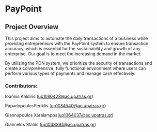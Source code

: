 # PayPoint



## Project Overview

This project aims to automate the daily transactions of a business while providing entrepreneurs with the PayPoint system to ensure transaction accuracy, which is essential for the sustainability and growth of any enterprise. Our goal is to meet the increasing demand in the market.

By utilizing the PDN system, we prioritize the security of transactions and create a comprehensive, fully functional environment where users can perform various types of payments and manage cash effectively.




### Contributors:

Ioannis Kaldiris (up1080428@ac.upatras.gr)

PapadopoulosPeriklis (up1084540@ac.upatras.gr)

Giannopoulos Xaralampos(up1064037@ac.upatras.gr)

Giannelos Stahis  (up1048394@ac.upatras.gr)
